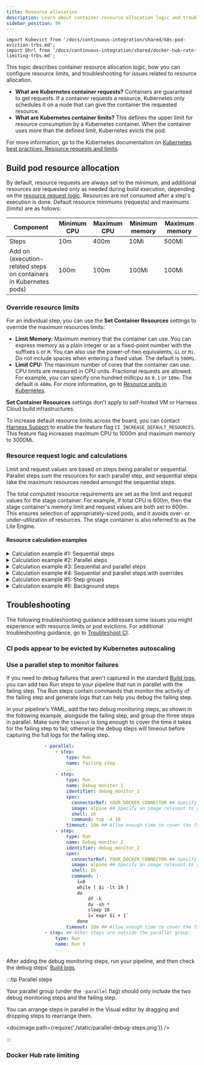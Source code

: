 ```yaml
---
title: Resource allocation
description: Learn about container resource allocation logic and troubleshooting.
sidebar_position: 90
---
```


```mdx-code-block
import Kubevict from '/docs/continuous-integration/shared/k8s-pod-eviction-trbs.md';
import Dhrl from '/docs/continuous-integration/shared/docker-hub-rate-limiting-trbs.md';
```

This topic describes container resource allocation logic, how you can configure resource limits, and troubleshooting for issues related to resource allocation.

* **What are Kubernetes container requests?** Containers are guaranteed to get requests. If a container requests a resource, Kubernetes only schedules it on a node that can give the container the requested resource.
* **What are Kubernetes container limits?** This defines the upper limit for resource consumption by a Kubernetes container. When the container uses more than the defined limit, Kubernetes evicts the pod.

For more information, go to the Kubernetes documentation on [Kubernetes best practices: Resource requests and limits](https://cloud.google.com/blog/products/containers-kubernetes/kubernetes-best-practices-resource-requests-and-limits).

## Build pod resource allocation

By default, resource requests are always set to the minimum, and additional resources are requested only as needed during build execution, depending on the [resource request logic](#resource-request-logic-and-calculations). Resources are not consumed after a step's execution is done. Default resource minimums (requests) and maximums (limits) are as follows:

| Component | Minimum CPU | Maximum CPU | Minimum memory | Maximum memory |
| --------- | ----------- | ----------- | -------------- | -------------- |
| Steps | 10m | 400m | 10Mi | 500Mi |
| Add on (execution-related steps on containers in Kubernetes pods) | 100m | 100m | 100Mi | 100Mi |

### Override resource limits

For an individual step, you can use the **Set Container Resources** settings to override the maximum resources limits:

* **Limit Memory:** Maximum memory that the container can use. You can express memory as a plain integer or as a fixed-point number with the suffixes `G` or `M`. You can also use the power-of-two equivalents, `Gi` or `Mi`. Do not include spaces when entering a fixed value. The default is `500Mi`.
* **Limit CPU:** The maximum number of cores that the container can use. CPU limits are measured in CPU units. Fractional requests are allowed. For example, you can specify one hundred millicpu as `0.1` or `100m`. The default is `400m`. For more information, go to [Resource units in Kubernetes](https://kubernetes.io/docs/concepts/configuration/manage-resources-containers/#resource-units-in-kubernetes).

**Set Container Resources** settings don't apply to self-hosted VM or Harness Cloud build infrastructures.

To increase default resource limits across the board, you can contact [Harness Support](mailto:support@harness.io) to enable the feature flag `CI_INCREASE_DEFAULT_RESOURCES`. This feature flag increases maximum CPU to 1000m and maximum memory to 3000Mi.

### Resource request logic and calculations

Limit and request values are based on steps being parallel or sequential. Parallel steps sum the resources for each parallel step, and sequential steps take the maximum resources needed amongst the sequential steps.

The total computed resource requirements are set as the limit and request values for the stage container. For example, if total CPU is 600m, then the stage container's memory limit and request values are both set to 600m. This ensures selection of appropriately-sized pods, and it avoids over- or under-utilization of resources. The stage container is also referred to as the Lite Engine.

#### Resource calculation examples

<details>
<summary>Calculation example #1: Sequential steps</summary>

This calculation is for a pipeline with two sequential steps with no [resource limit overrides](#override-resource-limits).

<!-- ![Resource calculation example 1.](./static/resource-limit-calc1.png) -->

<docimage path={require('./static/resource-limit-calc1.png')} />

* The two sequential steps have the default resource request and limit values.
* The add on (execution-related steps on containers in Kubernetes pods) has the default resource request and limit values.
* The total stage (Lite Engine) resources for pipelines with sequential steps are calculated as `( maximum resources needed amongst sequential steps ) + ( add on resources )`.
* Because the steps are sequential, the stage only needs resources for one step at a time. This means the stage needs up to 400m CPU and 500Mi memory to run either step.
* Combining the step resources with the add on resources (100m and 100Mi), the total stage resource values are 500m CPU and 600Mi memory.

</details>

<details>
<summary>Calculation example #2: Parallel steps</summary>

This calculation is for a pipeline with two steps that run in parallel and have no [resource limit overrides](#override-resource-limits).

<!-- ![Resource calculation example 2.](./static/resource-limit-calc2.png) -->

<docimage path={require('./static/resource-limit-calc2.png')} />

* The two parallel steps have the default resource request and limit values.
* The add on (execution-related steps on containers in Kubernetes pods) has the default resource request and limit values.
* The total stage (Lite Engine) resources for pipelines with parallel steps are calculated as:

   ```
   ( sum of resources needed by concurrent parallel steps ) + ( add on resources )
   ```

* Because the steps are parallel, the stage needs resources to run both steps at once. Adding the resource values for each step together means the stage needs up to 800m CPU and 1000Mi memory to run the two steps.
* Combining the step resources with the add on resources (100m and 100Mi), the total stage resource values are 900m CPU and 1100Mi memory.

</details>

<details>
<summary>Calculation example #3: Sequential and parallel steps</summary>

This calculation is for a pipeline with three steps that have no [resource limit overrides](#override-resource-limits). Two steps run in parallel and one step runs sequentially after the two parallel steps.

<!-- ![Resource calculation example 3.](./static/resource-limit-calc3.png) -->

<docimage path={require('./static/resource-limit-calc3.png')} />

* All three steps have the default resource request and limit values.
* The add on (execution-related steps on containers in Kubernetes pods) has the default resource request and limit values.
* The total stage (Lite Engine) resources for pipelines with both parallel and sequential steps is calculated as the total of the add on resources plus the greatest amount of resources needed for steps. The expanded calculation is as follows:

   ```
   Step resources = Greater of ( sum of resources needed by concurrent parallel steps ) or ( maximum resources needed by any one sequential step )

   Stage resources = ( step resources ) + ( add on resources )
   ```

* The parallel steps require the greatest amount of resources.
   * The two parallel steps must run at the same time; therefore, the stage needs up to 800m CPU and 1000Mi memory to run those two steps.
   * To run the sequential step, which runs by itself, the stage needs only 400m CPU and 500Mi memory.
* Combining the step resources with the add on resources (100m and 100Mi), the total stage resource values are 900m CPU and 1100Mi memory.

</details>

<details>
<summary>Calculation example #4: Sequential and parallel steps with overrides</summary>

This calculation is for a pipeline that has three steps with [resource limit overrides](#override-resource-limits). Two steps run in parallel and one step runs sequentially after the two parallel steps.

<!-- ![Resource calculation example 4.](./static/resource-limit-calc4.png) -->

<docimage path={require('./static/resource-limit-calc4.png')} />

* Steps one and two run in parallel. Step one's container resources are set to 1000m CPU and 500Mi memory. Step two's container resources are set to 2000m CPU and 3000Mi memory.
* Step three runs sequentially after the two parallel steps. Step three's container resources are set to 3500m CPU and 2000Mi memory.
* The add on (execution-related steps on containers in Kubernetes pods) has the default resource request and limit values.
* The total stage (Lite Engine) resources for pipelines with both parallel and sequential steps is calculated as the total of the add on resources plus the greatest amount of resources needed for steps. The expanded calculation is as follows:

   ```
   Step resources = Greater of ( sum of resources needed by concurrent parallel steps ) or ( maximum resources needed by any one sequential step )

   Stage resources = ( step resources ) + ( add on resources )
   ```

* The parallel steps require the greatest amount of memory and the sequential step requires the greatest amount of CPU.
   * The two parallel steps must run at the same time; therefore, the stage needs up to 3000m CPU and 3500Mi memory to run those two steps.
   * To run the sequential step, which runs by itself, the stage needs 3500m CPU and 2000Mi memory.
   * Therefore, the greatest possible value for CPU is 3500m and the greatest possible value for memory is 3500Mi.
* Combining the total step resources with the add on resources (100m and 100Mi), the total stage resource values are 3600m CPU and 3600Mi memory.

</details>

<details>
<summary>Calculation example #5: Step groups</summary>

Using step groups doesn't inherently change a pipeline's resource needs. The logic is the same for pipelines with step groups as it is without step groups.

For example, assume a pipeline includes two parallel steps followed by a sequential step, and then two sequential steps in a step group. Assume all steps have the default resource limits. The calculation follows the same logic as example #3 (sequential and parallel steps):

* All five steps have the default resource request and limit values.
* The add on (execution-related steps on containers in Kubernetes pods) has the default resource request and limit values.
* The total stage (Lite Engine) resources for pipelines with both parallel and sequential steps is calculated as the total of the add on resources plus the greatest amount of resources needed for steps. The expanded calculation is as follows:

   ```
   Step resources = Greater of ( sum of resources needed by concurrent parallel steps ) or ( maximum resources needed by any one sequential step )

   Stage resources = ( step resources ) + ( add on resources )
   ```

* The parallel steps require the greatest amount of resources.
   * The two parallel steps must run at the same time; therefore, the stage needs up to 800m CPU and 1000Mi memory to run those two steps.
   * To run the sequential steps, which runs by themselves, the stage needs only 400m CPU and 500Mi memory. This includes the steps in the step group. Being in a group doesn't make them parallel.
* Combining the maximum step resources (800m and 1000Mi) with the add on resources (100m and 100Mi), the total stage resource values are 900m CPU and 1100Mi memory.

If the steps in the step group were in parallel (rather than sequential), they would have the same resource needs at the original two parallel steps. There would be no difference in the resource needs.

Likewise, if the step group included two parallel steps and a sequential step, the resource needs would be the same, because the step group would break down as two parallel steps and one sequential step.

</details>

<details>
<summary>Calculation example #6: Background steps</summary>

If your pipeline has [Background steps](../manage-dependencies/background-step-settings.md), the resource requirements for each Background step are added on to the total base stage resources. The expanded calculation is as follows:

```
Step resources = Greater of ( sum of resources needed by concurrent parallel steps ) or ( maximum resources needed by any one sequential step )

Base stage resources = ( step resources ) + ( add on resources )

Stage resources with Background steps = ( stage resources ) + ( resources for Background step 1 ) + ( resources for Background step 2 ) + ... + ( resources for Background step n )
```

The resources for each Background step are added *separately* to the stage resources.

For example, assume you have a pipeline with one Background step, two parallel steps, and one sequential step.

* The parallel steps, sequential step, and add on have the default resource request and limit values.
* The Background step's container resources are set to 3000m CPU and 900Mi memory.
* The calculation for everything except the Background step is the same as calculation example #3 (sequential and parallel steps). Therefore, before adding the Background step, the resource requirements are 900m CPU and 1100Mi memory.
* Adding the Background step resources (3000m CPU and 900Mi memory), the overall total is 3900m CPU and 2000Mi memory.

If the pipeline had more than one Background step, each Background step's resources would be added separately.

</details>

## Troubleshooting

The following troubleshooting guidance addresses some issues you might experience with resource limits or pod evictions. For additional troubleshooting guidance, go to [Troubleshoot CI](../../troubleshoot-ci/troubleshooting-ci.md).

### CI pods appear to be evicted by Kubernetes autoscaling

<Kubevict />

### Use a parallel step to monitor failures

If you need to debug failures that aren't captured in the standard [Build logs](../viewing-builds.md#build-details), you can add two Run steps to your pipeline that run in parallel with the failing step. The Run steps contain commands that monitor the activity of the failing step and generate logs that can help you debug the failing step.

In your pipeline's YAML, add the two debug monitoring steps, as shown in the following example, alongside the failing step, and group the three steps in parallel. Make sure the `timeout` is long enough to cover the time it takes for the failing step to fail; otherwise the debug steps will timeout before capturing the full logs for the failing step.

```yaml
              - parallel:
                  - step:
                      type: Run
                      name: failing step
                      ...
                  - step:
                      type: Run
                      name: Debug monitor 1
                      identifier: debug_monitor_1
                      spec:
                        connectorRef: YOUR_DOCKER_CONNECTOR ## Specify your Docker connector's ID.
                        image: alpine ## Specify an image relevant to your build.
                        shell: Sh
                        command: top -d 10
                      timeout: 10m ## Allow enough time to cover the failing step.
                  - step:
                      type: Run
                      name: Debug monitor 2
                      identifier: debug_monitor_2
                      spec:
                        connectorRef: YOUR_DOCKER_CONNECTOR ## Specify your Docker connector's ID.
                        image: alpine ## Specify an image relevant to your build.
                        shell: Sh
                        command: |-
                          i=0
                          while [ $i -lt 10 ]
                          do
                              df -h
                              du -sh *
                              sleep 10
                              i=`expr $i + 1`
                          done
                      timeout: 10m ## Allow enough time to cover the failing step.
              - step: ## Other steps are outside the parallel group.
                  type: Run
                  name: Run 3
                  ...
```

After adding the debug monitoring steps, run your pipeline, and then check the debug steps' [Build logs](../viewing-builds.md#build-details).

:::tip Parallel steps

Your parallel group (under the `-parallel` flag) should only include the two debug monitoring steps and the failing step.

You can arrange steps in parallel in the Visual editor by dragging and dropping steps to rearrange them.

<!-- ![Three steps arranged in parallel in the Pipeline Studio's Visual editor.](./static/parallel-debug-steps.png) -->

<docimage path={require('./static/parallel-debug-steps.png')} />

:::

### Docker Hub rate limiting

<Dhrl />
